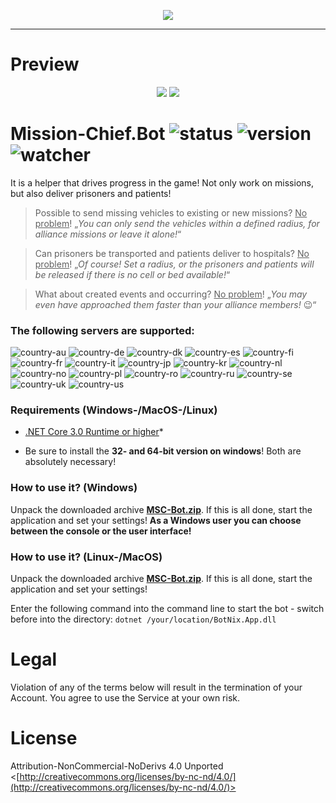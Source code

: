 
<p align="center"> <a href="https://discord.gg/8FMzSRJ"> <img src="https://discordapp.com/api/guilds/365129052832530433/widget.png?style=banner2" /> </a> </p>

<hr />

# Preview

<p align="center"> <img src="https://extraimage.net/images/2019/11/27/524113b6e5f1da71a5adf8cf6b04993e.png" /> <img src="https://extraimage.net/images/2019/11/23/a12c1f58cf16c002ed44403dda8f5123.png" /> </p>

# Mission-Chief.Bot ![status](https://badgen.net/badge/Status/Proof/green) ![version](https://badgen.net/badge/Version/2.2.2.0/) ![watcher](https://badgen.net/github/watchers/cfHxqA/Mission-Chief.Bot)

It is a helper that drives progress in the game! Not only work on missions, but also deliver prisoners and patients!

> Possible to send missing vehicles to existing or new missions? <ins>No problem</ins>!
> „_You can only send the vehicles within a defined radius, for alliance missions or leave it alone!_“

> Can prisoners be transported and patients deliver to hospitals? <ins>No problem</ins>!
> „_Of course! Set a radius, or the prisoners and patients will be released if there is no cell or bed available!_“

> What about created events and occurring? <ins>No problem</ins>!
> „_You may even have approached them faster than your alliance members!_ :wink:“

### **The following servers are supported:**
![country-au](https://img.shields.io/badge/AU%3F-yes-green.svg) ![country-de](https://img.shields.io/badge/DE%3F-yes-green.svg) ![country-dk](https://img.shields.io/badge/DK%3F-yes-green.svg) ![country-es](https://img.shields.io/badge/ES%3F-yes-green.svg) ![country-fi](https://img.shields.io/badge/FI%3F-yes-green.svg) ![country-fr](https://img.shields.io/badge/FR%3F-yes-green.svg) ![country-it](https://img.shields.io/badge/IT%3F-yes-green.svg) ![country-jp](https://img.shields.io/badge/JP%3F-yes-green.svg) ![country-kr](https://img.shields.io/badge/KR%3F-yes-green.svg) ![country-nl](https://img.shields.io/badge/NL%3F-yes-green.svg) ![country-no](https://img.shields.io/badge/NO%3F-yes-green.svg) ![country-pl](https://img.shields.io/badge/PL%3F-yes-green.svg) ![country-ro](https://img.shields.io/badge/RO%3F-yes-green.svg) ![country-ru](https://img.shields.io/badge/RU%3F-yes-green.svg) ![country-se](https://img.shields.io/badge/SE%3F-yes-green.svg) ![country-uk](https://img.shields.io/badge/UK%3F-yes-green.svg) ![country-us](https://img.shields.io/badge/US%3F-yes-green.svg)

### Requirements (Windows-/MacOS-/Linux)

-   [.NET Core 3.0 Runtime or higher](https://dotnet.microsoft.com/download/dotnet-core/current/runtime)*

* Be sure to install the **32- and 64-bit version on windows**! Both are absolutely necessary!

### How to use it? (Windows)

Unpack the downloaded archive **[MSC-Bot.zip](https://github.com/cfHxqA/Mission-Chief.Bot/raw/master/MSC-Bot.zip)**. If this is all done, start the application and set your settings! **As a Windows user you can choose between the console or the user interface!**

### How to use it? (Linux-/MacOS)

Unpack the downloaded archive **[MSC-Bot.zip](https://github.com/cfHxqA/Mission-Chief.Bot/raw/master/MSC-Bot.zip)**. If this is all done, start the application and set your settings!

Enter the following command into the command line to start the bot - switch before into the directory:
`dotnet /your/location/BotNix.App.dll`

# Legal

Violation of any of the terms below will result in the termination of your Account. You agree to use the Service at your own risk.

# License

Attribution-NonCommercial-NoDerivs 4.0 Unported <[http://creativecommons.org/licenses/by-nc-nd/4.0/](http://creativecommons.org/licenses/by-nc-nd/4.0/)>